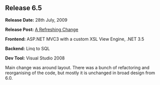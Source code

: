 ## Release 6.5

<b>Release Date:</b> 28th July, 2009

<b>Release Post:</b> <a href="http://grislygrotto.azurewebsites.net/p/a-refreshing-change">A Refreshing Change</a>

<b>Frontend:</b> ASP.NET MVC3 with a custom XSL View Engine, .NET 3.5

<b>Backend:</b> Linq to SQL

<b>Dev Tool:</b> Visual Studio 2008

Main change was around layout. There was a bunch of refactoring and reorganising of the code, but mostly it is unchanged in broad design from 6.0.